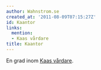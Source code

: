 ```yaml
---
author: Wahnstrom.se
created_at: '2011-08-09T07:15:27Z'
id: Kaantor
links:
  mention:
  - Kaas vårdare
title: Kaantor
---
```


En grad inom [Kaas vårdare].

  [Kaas vårdare]: Kaas_vårdare